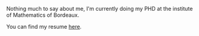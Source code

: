 <!---
aguennecjacq/aguennecjacq is a ✨ special ✨ repository because its `README.md` (this file) appears on your GitHub profile.
You can click the Preview link to take a look at your changes.
--->
Nothing much to say about me, I'm currently doing my PHD at the institute of Mathematics of Bordeaux.

You can find my resume [here](https://github.com/aguennecjacq/aguennecjacq/blob/35ceee86a5f136f5e2e7198240c4dc256d3e2d77/CV_GUENNEC.pdf).
